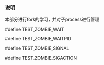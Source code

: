 ### 说明

本部分进行fork的学习，并对子process进行管理

\#define TEST_ZOMBIE_WAIT

\#define TEST_ZOMBIE_WAITPID

\#define TEST_ZOMBIE_SIGNAL

\#define TEST_ZOMBIE_SIGACTION